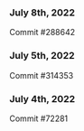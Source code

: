 ### July 8th, 2022

Commit #288642

### July 5th, 2022

Commit #314353


### July 4th, 2022

Commit #72281
